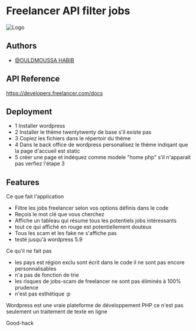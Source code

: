 
# Freelancer API filter jobs

![Logo](https://www.f-cdn.com/assets/main/en/assets/app-icons/icon-512x512.png)

## Authors

- [@OULDMOUSSA HABIB](https://ouldmoussahabib.com)

## API Reference

https://developers.freelancer.com/docs
## Deployment

- 1 Installer wordpress 
- 2 Installer le thème twentytwenty de base s'il existe pas 
- 3 Copiez les fichiers dans le répertoir du thème
- 4 Dans le back office de wordpress personalisez le thème indiqant que la page d'accueil est static
- 5 créer une page et indéquez comme modele "home php" s'il n'apparaît pas verfiez l'étape 3


## Features

Ce que fait l'application 
- Filtre les jobs freelancer selon vos options définis dans le code 
- Reçois le mot clé que vous cherchez 
- Affiche un tableau qui résume tous les potentiels jobs intéressants
- tout ce qui affiché en rouge est potentiellement  douteux 
- Tous les scam et les fake ne s'affiche pas 
- testé jusqu'à wordpress 5.9

Ce qu'il ne fait pas 
- les pays est région exclu sont écrit dans le code il ne sont pas encore personnalisables 
- n'a pas de fonction de trie
- les risques de jobs-scam de freelancer ne sont pas éliminés à 100% prudence 
- n'est pas esthétique :p 

Wordpress est une vraie plateforme de développement PHP ce n'est pas seulement un traitement de texte en ligne 

Good-hack